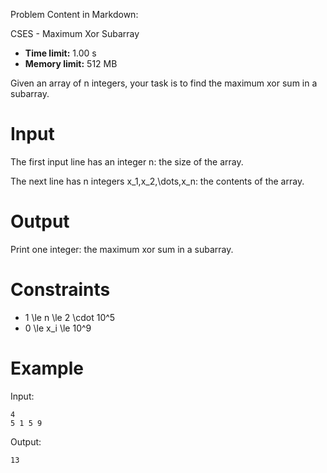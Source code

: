 Problem Content in Markdown:


CSES \- Maximum Xor Subarray




* **Time limit:** 1\.00 s
* **Memory limit:** 512 MB




Given an array of n integers, your task is to find the maximum xor sum in a subarray.


Input
=====


The first input line has an integer n: the size of the array.


The next line has n integers x\_1,x\_2,\\dots,x\_n: the contents of the array.


Output
======


Print one integer: the maximum xor sum in a subarray.


Constraints
===========


* 1 \\le n \\le 2 \\cdot 10^5
* 0 \\le x\_i \\le 10^9


Example
=======


Input:



```
4
5 1 5 9

```

Output:



```
13

```
 
